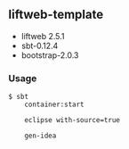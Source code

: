liftweb-template
----------------

- liftweb 2.5.1
- sbt-0.12.4
- bootstrap-2.0.3

### Usage

    $ sbt
        container:start

        eclipse with-source=true

        gen-idea

